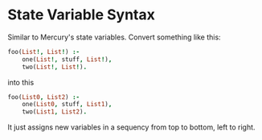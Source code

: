 # State Variable Syntax

Similar to Mercury's state variables.  Convert something like this:

```prolog
foo(List!, List!) :-
    one(List!, stuff, List!),
    two(List!, List!).
```

into this

```prolog
foo(List0, List2) :-
    one(List0, stuff, List1),
    two(List1, List2).
```

It just assigns new variables in a sequency from top to bottom, left to right.
